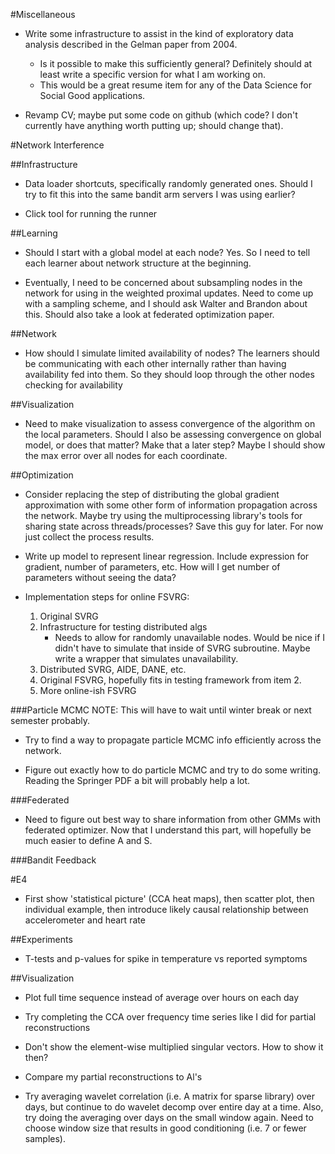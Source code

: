 #Miscellaneous
* Write some infrastructure to assist in the kind of exploratory data analysis described in the Gelman paper from 2004.
    * Is it possible to make this sufficiently general? Definitely should at least write a specific version for what I am working on.
    * This would be a great resume item for any of the Data Science for Social Good applications.

* Revamp CV; maybe put some code on github (which code? I don't currently have anything worth putting up; should change that).

#Network Interference

##Infrastructure
* Data loader shortcuts, specifically randomly generated ones. Should I try to fit this into the same bandit arm servers I was using earlier?

* Click tool for running the runner

##Learning
* Should I start with a global model at each node? Yes. So I need to tell each learner about network structure at the beginning.

* Eventually, I need to be concerned about subsampling nodes in the network for using in the weighted proximal updates. Need to come up with a sampling scheme, and I should ask Walter and Brandon about this. Should also take a look at federated optimization paper.
    
##Network
* How should I simulate limited availability of nodes? The learners should be communicating with each other internally rather than having availability fed into them. So they should loop through the other nodes checking for availability

##Visualization
* Need to make visualization to assess convergence of the algorithm on the local parameters. Should I also be assessing convergence on global model, or does that matter? Make that a later step? Maybe I should show the max error over all nodes for each coordinate.

##Optimization
* Consider replacing the step of distributing the global gradient approximation with some other form of information propagation across the network. Maybe try using the multiprocessing library's tools for sharing state across threads/processes? Save this guy for later. For now just collect the process results.

* Write up model to represent linear regression. Include expression for gradient, number of parameters, etc. How will I get number of parameters without seeing the data?

* Implementation steps for online FSVRG:
    1. Original SVRG
    2. Infrastructure for testing distributed algs
        * Needs to allow for randomly unavailable nodes. Would be nice if I didn't have to simulate that inside of SVRG subroutine. Maybe write a wrapper that simulates unavailability.
    3. Distributed SVRG, AIDE, DANE, etc.
    4. Original FSVRG, hopefully fits in testing framework from item 2.
    5. More online-ish FSVRG

###Particle MCMC
NOTE: This will have to wait until winter break or next semester probably.

* Try to find a way to propagate particle MCMC info efficiently across the network.

* Figure out exactly how to do particle MCMC and try to do some writing. Reading the Springer PDF a bit will probably help a lot.

###Federated
* Need to figure out best way to share information from other GMMs with federated optimizer. Now that I understand this part, will hopefully be much easier to define A and S.

###Bandit Feedback

#E4
* First show 'statistical picture' (CCA heat maps), then scatter plot, then individual example, then introduce likely causal relationship between accelerometer and heart rate

##Experiments
* T-tests and p-values for spike in temperature vs reported symptoms

##Visualization
* Plot full time sequence instead of average over hours on each day

* Try completing the CCA over frequency time series like I did for partial reconstructions

* Don't show the element-wise multiplied singular vectors. How to show it then?

* Compare my partial reconstructions to Al's

* Try averaging wavelet correlation (i.e. A matrix for sparse library) over days, but continue to do wavelet decomp over entire day at a time. Also, try doing the averaging over days on the small window again. Need to choose window size that results in good conditioning (i.e. 7 or fewer samples).
